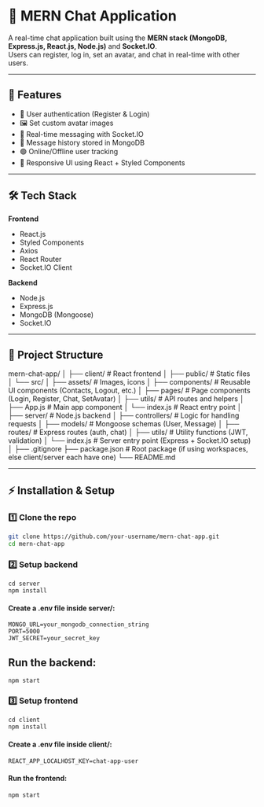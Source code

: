# 💬 MERN Chat Application

A real-time chat application built using the **MERN stack (MongoDB, Express.js, React.js, Node.js)** and **Socket.IO**.  
Users can register, log in, set an avatar, and chat in real-time with other users.  

---

## 🚀 Features

- 🔐 User authentication (Register & Login)  
- 🖼️ Set custom avatar images  
- 💬 Real-time messaging with Socket.IO  
- 📜 Message history stored in MongoDB  
- 🟢 Online/Offline user tracking  
- 🎨 Responsive UI using React + Styled Components  

---

## 🛠️ Tech Stack

**Frontend**  
- React.js  
- Styled Components  
- Axios  
- React Router  
- Socket.IO Client  

**Backend**  
- Node.js  
- Express.js  
- MongoDB (Mongoose)  
- Socket.IO  

---

## 📂 Project Structure

mern-chat-app/
│
├── client/                   # React frontend
│   ├── public/               # Static files
│   └── src/
│       ├── assets/           # Images, icons
│       ├── components/       # Reusable UI components (Contacts, Logout, etc.)
│       ├── pages/            # Page components (Login, Register, Chat, SetAvatar)
│       ├── utils/            # API routes and helpers
│       ├── App.js            # Main app component
│       └── index.js          # React entry point
│
├── server/                   # Node.js backend
│   ├── controllers/          # Logic for handling requests
│   ├── models/               # Mongoose schemas (User, Message)
│   ├── routes/               # Express routes (auth, chat)
│   ├── utils/                # Utility functions (JWT, validation)
│   └── index.js              # Server entry point (Express + Socket.IO setup)
│
├── .gitignore
├── package.json              # Root package (if using workspaces, else client/server each have one)
└── README.md


---

## ⚡ Installation & Setup

### 1️⃣ Clone the repo
```bash
git clone https://github.com/your-username/mern-chat-app.git
cd mern-chat-app
```

###  2️⃣ Setup backend
```
cd server
npm install
```

#### Create a .env file inside server/:
```
MONGO_URL=your_mongodb_connection_string
PORT=5000
JWT_SECRET=your_secret_key
```

## Run the backend:

```
npm start
```

### 3️⃣ Setup frontend
```
cd client
npm install
```

#### Create a .env file inside client/:
```
REACT_APP_LOCALHOST_KEY=chat-app-user
```

#### Run the frontend:

```
npm start
```

